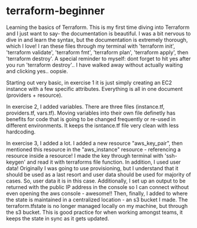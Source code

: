 # terraform-beginner
Learning the basics of Terraform. This is my first time diving into Terraform and I just want to say- the documentation is beautiful. I was a bit nervous to dive in and learn the syntax, but the documentation is extremely thorough, which I love! I ran these files through my terminal with 'terraform init', 'terraform validate', 'terraform fmt', 'terraform plan', 'terraform apply', then 'terraform destroy'. A special reminder to myself: dont forget to hit yes after you run 'terraform destroy'.. I have walked away without actually waiting and clicking yes.. oopsie. 

Starting out very basic, in exercise 1 it is just simply creating an EC2 instance with a few specific attributes. Everything is all in one document (providers + resource).

In exercise 2, I added variables. There are three files (instance.tf, providers.tf, vars.tf). Moving variables into their own file definetly has benefits for code that is going to be changed frequently or re-used in different environments. It keeps the isntance.tf file very clean with less hardcoding. 

In exercise 3, I added a lot. I added a new resource "aws_key_pair", then mentioned this resource in the "aws_instance" resource - referencing a resource inside a resource! I made the key through terminal with 'ssh-keygen' and read it with terraforms file function. In addition, I used user data! Originally I was going to use provisioning, but I understand that it should be used as a last resort and user data should be used for majority of cases. So, user data it is in this case. Additionally, I set up an output to be returned with the public IP address in the console so I can connect without even opening the aws console - awesome!! Then, finally, I added to where the state is maintained in a centralized location - an s3 bucket I made. The terraform.tfstate is no longer managed locally on my machine, but through the s3 bucket. This is good practice for when working amongst teams, it keeps the state in sync as it gets updated.

